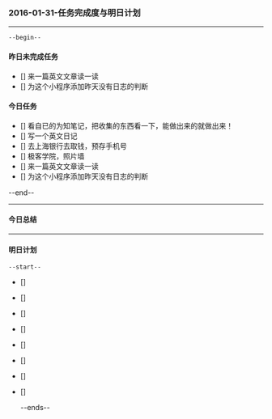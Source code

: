 ### 2016-01-31-任务完成度与明日计划

----------------------------------------------------------------------------------------------------------
    --begin--
#### 昨日未完成任务
+ [] 来一篇英文文章读一读
+ [] 为这个小程序添加昨天没有日志的判断

#### 今日任务
+ [] 看自已的为知笔记，把收集的东西看一下，能做出来的就做出来！
+ [] 写一个英文日记
+ [] 去上海银行去取钱，预存手机号
+ [] 极客学院，照片墙
+ [] 来一篇英文文章读一读
+ [] 为这个小程序添加昨天没有日志的判断
    
--end--

----------------------------------------------------------------------------------------------------------
#### 今日总结


----------------------------------------------------------------------------------------------------------
#### 明日计划
    --start--
+ [] 
+ [] 
+ [] 
+ [] 
+ [] 
+ [] 
+ [] 
+ [] 

    --ends--
